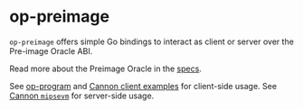 # op-preimage

`op-preimage` offers simple Go bindings to interact as client or server over the Pre-image Oracle ABI.

Read more about the Preimage Oracle in
the [specs](https://github.com/ethereum-optimism/specs/blob/main/specs/fault-proof/index.md#pre-image-oracle).

See [op-program](../op-program) and [Cannon client examples](../cannon/example) for client-side usage.
See [Cannon `mipsevm`](../cannon/mipsevm) for server-side usage.
